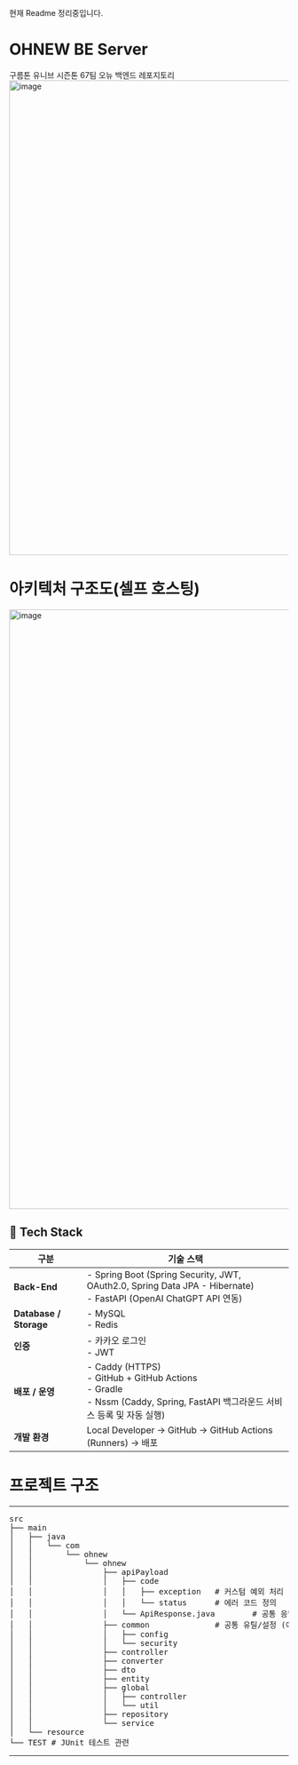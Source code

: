 현재 Readme 정리중입니다.

# OHNEW BE Server
구름톤 유니브 시즌톤 67팀 오뉴 백엔드 레포지토리
<img width="1530" height="855" alt="image" src="https://github.com/user-attachments/assets/8eb7371e-c0cc-4358-855f-289eccb491e9" />


# 아키텍처 구조도(셀프 호스팅)

<img width="1920" height="1080" alt="image" src="https://github.com/user-attachments/assets/d4cc1a25-e5a1-4d97-a713-becc94830032" />


## 📌 Tech Stack

| 구분              | 기술 스택 |
|-------------------|-----------|
| **Back-End**      | - Spring Boot (Spring Security, JWT, OAuth2.0, Spring Data JPA - Hibernate)<br>- FastAPI (OpenAI ChatGPT API 연동) |
| **Database / Storage** | - MySQL <br> - Redis |
| **인증**          | - 카카오 로그인 <br> - JWT |
| **배포 / 운영**   | - Caddy (HTTPS) <br> - GitHub + GitHub Actions <br> - Gradle <br> - Nssm (Caddy, Spring, FastAPI 백그라운드 서비스 등록 및 자동 실행) |
| **개발 환경**     | Local Developer → GitHub → GitHub Actions (Runners) → 배포 |


# 프로젝트 구조
---
<pre>
src
├── main
│   ├── java
│   │   └── com
│   │       └── ohnew
│   │           └── ohnew
│   │               ├── apiPayload
│   │               │   ├── code
│   │               │   │   ├── exception   # 커스텀 예외 처리
│   │               │   │   └── status      # 에러 코드 정의
│   │               │   └── ApiResponse.java        # 공통 응답 DTO
│   │               ├── common              # 공통 유틸/설정 (예: PythonApi, Swagger, Security 등)
│   │               │   ├── config
│   │               │   └── security
│   │               ├── controller
│   │               ├── converter
│   │               ├── dto
│   │               ├── entity
│   │               ├── global
│   │               │   ├── controller
│   │               │   └── util
│   │               ├── repository
│   │               └── service
│   └── resource 
└── TEST # JUnit 테스트 관련
</pre>
---

